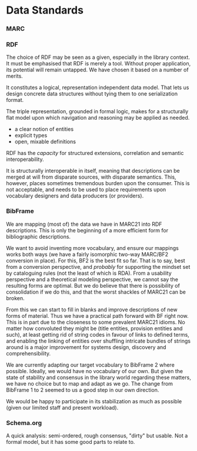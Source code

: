 Data Standards
==============

### MARC

### RDF

The choice of RDF may be seen as a given, especially in the library context. It must be emphasised that RDF is merely a tool. Without proper application, its potential will remain untapped. We have chosen it based on a number of merits.

It constitutes a logical, representation independent data model. That lets us design concrete data structures without tying them to one serialization format.

The triple representation, grounded in formal logic, makes for a structurally flat model upon which navigation and reasoning may be applied as needed.

* a clear notion of entities
* explicit types
* open, mixable definitions

RDF has the *capacity* for structured extensions, correlation and semantic interoperability.

It is structurally interoperable in itself, meaning that descriptions can be merged at will from disparate sources, with disparate semantics. This, however, places sometimes tremendous burden upon the consumer. This is not acceptable, and needs to be used to place requirements upon vocabulary designers and data producers (or providers).

### BibFrame

We are mapping (most of) the data we have in MARC21 into RDF descriptions. This is only the beginning of a more efficient form for bibliographic descriptions.

We want to avoid inventing more vocabulary, and ensure our mappings works both ways (we have a fairly isomorphic two-way MARC/BF2 conversion in place). For this, BF2 is the best fit so far. That is to say, best from a conversion perspective, and *probably* for supporting the mindset set by cataloguing rules (not the least of which is RDA). From a usability perspective and a theoretical modeling perspective, we cannot say the resulting forms are optimal. But we do believe that there is possibility of consolidation if we do this, and that the worst shackles of MARC21 can be broken.

From this we can start to fill in blanks and improve descriptions of new forms of material. Thus we have a practical path forward with BF right now. This is in part due to the closeness to some prevalent MARC21 idioms. No matter how convoluted they might be (title entities, provision entities and such), at least getting rid of string codes in favour of links to defined terms, and enabling the linking of entities over shuffling intricate bundles of strings around is a major improvement for systems design, discovery and comprehensibility.

We are currently adapting our target vocabulary to BibFrame 2 where possible. Ideally, we would have no vocabulary of our own. But given the state of stability and consensus in the library world regarding these matters, we have no choice but to map and adapt as we go. The change from BibFrame 1 to 2 seemed to us a good step in our own direction.

We would be happy to participate in its stabilization as much as possible (given our limited staff and present workload).

### Schema.org

A quick analysis: semi-ordered, rough consensus, "dirty" but usable. Not a formal model, but it has some good parts to relate to.
